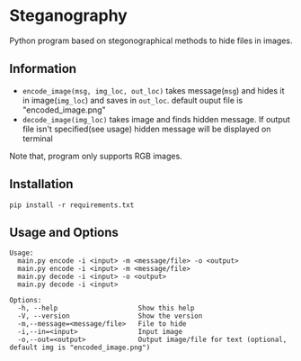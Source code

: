 # Steganography

Python program based on stegonographical methods to hide files in images.

## Information

* `encode_image(msg, img_loc, out_loc)` takes message(`msg`) and hides it in image(`img_loc`) and saves in `out_loc`. default ouput file is "encoded_image.png"
* `decode_image(img_loc)` takes image and finds hidden message. If output file isn't specified(see usage) hidden message will be displayed on terminal 

Note that, program only supports RGB images.

## Installation

```
pip install -r requirements.txt
```

## Usage and Options
```
Usage:
  main.py encode -i <input> -m <message/file> -o <output>
  main.py encode -i <input> -m <message/file>
  main.py decode -i <input> -o <output>
  main.py decode -i <input>
  
Options:
  -h, --help                	Show this help
  -V, --version                 Show the version
  -m,--message=<message/file>   File to hide
  -i,--in=<input>           	Input image
  -o,--out=<output>         	Output image/file for text (optional, default img is "encoded_image.png")
  
```
